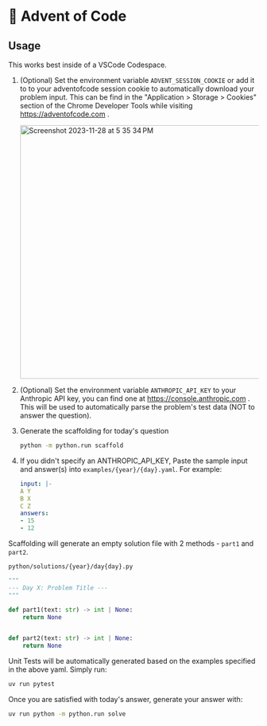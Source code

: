 # 🎄 Advent of Code

## Usage

This works best inside of a VSCode Codespace.

1. (Optional) Set the environment variable `ADVENT_SESSION_COOKIE` or add it to  to your adventofcode session cookie to automatically download your problem input.  This can be find in the "Application > Storage > Cookies" section of the Chrome Developer Tools while visiting https://adventofcode.com .

    <img width="509" alt="Screenshot 2023-11-28 at 5 35 34 PM" src="https://github.com/rowillia/advent2022/assets/808798/40d6f22e-9b55-405c-a56e-8b47b02ac7d2">

1. (Optional) Set the environment variable `ANTHROPIC_API_KEY` to your Anthropic API key, you can find one at https://console.anthropic.com .  This will be used to automatically parse the problem's test data (NOT to answer the question).

1. Generate the scaffolding for today's question
    ```bash
    python -m python.run scaffold
    ```
1. If you didn't specify an ANTHROPIC_API_KEY, Paste the sample input and answer(s) into `examples/{year}/{day}.yaml`.  For example:

    ```yaml
    input: |-
    A Y
    B X
    C Z
    answers:
    - 15
    - 12
    ```

Scaffolding will generate an empty solution file with 2 methods - `part1` and `part2`.

`python/solutions/{year}/day{day}.py`
```python
"""
--- Day X: Problem Title ---
"""

def part1(text: str) -> int | None:
    return None


def part2(text: str) -> int | None:
    return None
```

Unit Tests will be automatically generated based on the examples specified in the above yaml.  Simply run:

```bash
uv run pytest
```

Once you are satisfied with today's answer, generate your answer with:

```bash
uv run python -m python.run solve
```
